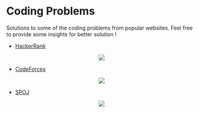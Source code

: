 # Coding Problems

Solutions to some of the coding problems from popular websites. Feel free to provide some insights for better solution !

*   [HackerRank](HackerRank/ "HackerRank")
<p align="center"><img src="https://camo.githubusercontent.com/3ae0c250d0986e14d13c5c5a2166cb4c6ed7e798/68747470733a2f2f692e696d6775722e636f6d2f59516e614b58662e706e67"></p>


*   [CodeForces](CodeForces/ "CodeForces")
<p align="center"><img src="https://camo.githubusercontent.com/c9f7470b1fedaf3e11008d600936cbd9db1f61d4/68747470733a2f2f69742d6564752e636f6d2f73697465732f64656661756c742f66696c65732f636f6465666f726365736c6f676f2e706e67"></p>

*   [SPOJ](SPOJ/ "SPOJ")
<p align="center"><img src="https://static.commonlounge.com/fp/original/TkQwd6an9Elt8Kv7eJ48w9WP4o7VdV1520371936"></p>


